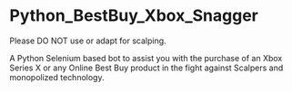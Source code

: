# Python_BestBuy_Xbox_Snagger
Please DO NOT use or adapt for scalping. 

A Python Selenium based bot to assist you with the purchase of an Xbox Series X or any Online Best Buy product in the fight against Scalpers and monopolized technology.
